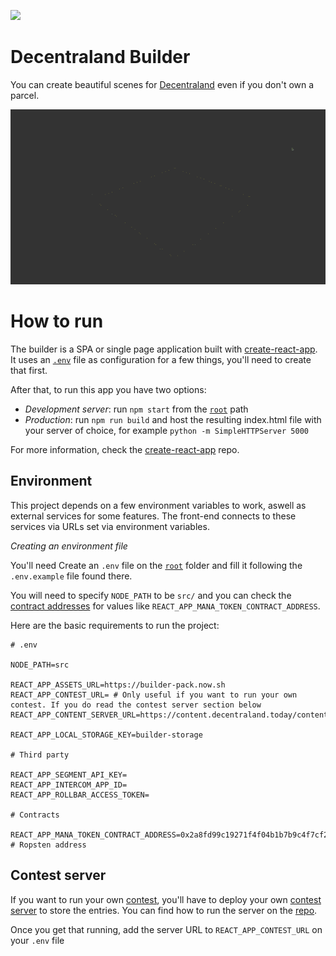 ![](https://ui.decentraland.org/decentraland_128x128.png)

# Decentraland Builder

You can create beautiful scenes for [Decentraland](https://decentraland.org) even if you don't own a parcel.

![](https://github.com/decentraland/builder/blob/master/public/images/intro.gif)

# How to run

The builder is a SPA or single page application built with [create-react-app](https://github.com/facebook/create-react-app). It uses an [`.env`](#environment) file as configuration for a few things, you'll need to create that first.

After that, to run this app you have two options:

- _Development server_: run `npm start` from the [`root`](https://github.com/decentraland/builder/tree/master) path
- _Production_: run `npm run build` and host the resulting index.html file with your server of choice, for example `python -m SimpleHTTPServer 5000`

For more information, check the [create-react-app](https://github.com/facebook/create-react-app) repo.

## Environment

This project depends on a few environment variables to work, aswell as external services for some features.
The front-end connects to these services via URLs set via environment variables.

_Creating an environment file_

You'll need Create an `.env` file on the [`root`](https://github.com/decentraland/builder/tree/master) folder and fill it following the `.env.example` file found there.

You will need to specify `NODE_PATH` to be `src/` and you can check the [contract addresses](https://raw.githubusercontent.com/decentraland/contracts/gh-pages/addresses.json) for values like `REACT_APP_MANA_TOKEN_CONTRACT_ADDRESS`.

Here are the basic requirements to run the project:

```
# .env

NODE_PATH=src

REACT_APP_ASSETS_URL=https://builder-pack.now.sh
REACT_APP_CONTEST_URL= # Only useful if you want to run your own contest. If you do read the contest server section below
REACT_APP_CONTENT_SERVER_URL=https://content.decentraland.today/contents/

REACT_APP_LOCAL_STORAGE_KEY=builder-storage

# Third party

REACT_APP_SEGMENT_API_KEY=
REACT_APP_INTERCOM_APP_ID=
REACT_APP_ROLLBAR_ACCESS_TOKEN=

# Contracts

REACT_APP_MANA_TOKEN_CONTRACT_ADDRESS=0x2a8fd99c19271f4f04b1b7b9c4f7cf264b626edb # Ropsten address
```

## Contest server

If you want to run your own [contest](https://contest.decentraland.org/), you'll have to deploy your own [contest server](https://github.com/decentraland/builder-contest-server) to store the entries. You can find how to run the server on the [repo](https://github.com/decentraland/builder-contest-server).

Once you get that running, add the server URL to `REACT_APP_CONTEST_URL` on your `.env` file
